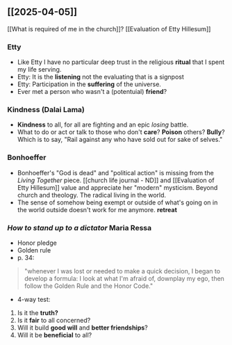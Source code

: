## [[2025-04-05]]

[[What is required of me in the church]]?
[[Evaluation of Etty Hillesum]]


### Etty

- Like Etty I have no particular deep trust in the religious **ritual** that I spent my life serving.
- Etty: It is the **listening** not the evaluating that is a signpost
- Etty: Participation in the **suffering** of the universe.
- Ever met a person who wasn't a (potentuial) **friend**?

### Kindness (Dalai Lama)

- **Kindness** to all, for all are fighting and an epic *losing* battle.
- What to do or act or talk to those who don't **care**? **Poison** others? **Bully**? Which is to say, "Rail against any who have sold out for sake of selves."

### Bonhoeffer

- Bonhoeffer's "God is dead" and "political action" is missing from the *Living Together* piece. [[church life journal - ND]] and [[Evaluation of Etty Hillesum]] value and appreciate her "modern" mysticism. Beyond church and theology. The radical living in the world.
- The sense of somehow being exempt or outside of what's going on in the world outside doesn't work for me anymore. **retreat**

### *How to stand up to a dictator* Maria Ressa

- Honor pledge
- Golden rule
- p. 34: 
> "whenever I was lost or needed to make a quick decision, I began to develop a formula: I look at what I'm afraid of, downplay my ego, then follow the Golden Rule and the Honor Code."
- 4-way test:
1. Is it the **truth?**
2. Is it **fair** to all concerned?
3. Will it build **good will** and **better friendships**?
4. Will it be **beneficial** to all?